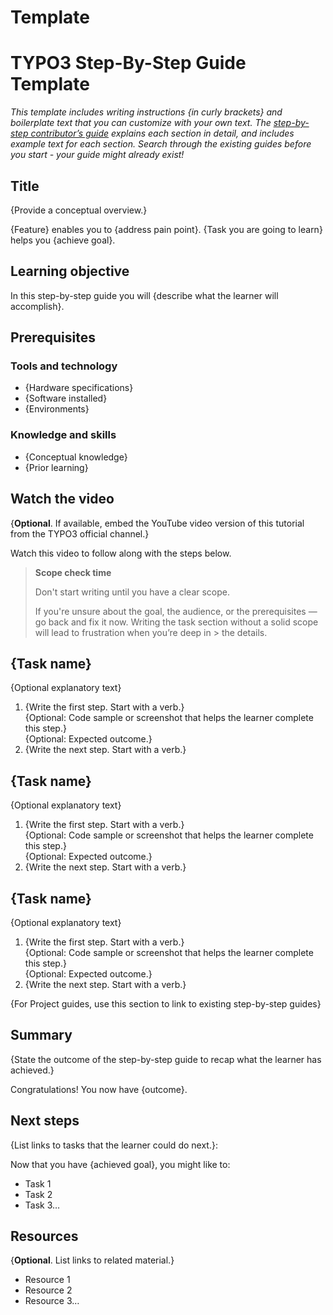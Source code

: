 # Template

# TYPO3 Step-By-Step Guide Template

*This template includes writing instructions {in curly brackets} and boilerplate text that you can customize with your own text. The [step-by-step contributor’s guide](../20ContributorGuide/Index.md) explains each section in detail, and includes example text for each section. Search through the existing guides before you start - your guide might already exist!*

## Title

{Provide a conceptual overview.}  
   
{Feature} enables you to {address pain point}. {Task you are going to learn} helps you {achieve goal}.  

## Learning objective

In this step-by-step guide you will {describe what the learner will accomplish}. 

## Prerequisites

### Tools and technology

* {Hardware specifications}  
* {Software installed}  
* {Environments} 

### Knowledge and skills

* {Conceptual knowledge}  
* {Prior learning}

## Watch the video

{**Optional**. If available, embed the YouTube video version of this tutorial from the TYPO3 official channel.}    
   
Watch this video to follow along with the steps below.

>  **Scope check time**
>
> Don't start writing until you have a clear scope.
> 
> If you're unsure about the goal, the audience, or the prerequisites — go back and fix it now. Writing the task section without a solid scope will lead to frustration when you’re deep in > the details.
>

## {Task name}

{Optional explanatory text}

1. {Write the first step. Start with a verb.}  
   {Optional: Code sample or screenshot that helps the learner complete this step.}  
   {Optional: Expected outcome.}  
2. {Write the next step. Start with a verb.}

## {Task name}

{Optional explanatory text}

1. {Write the first step. Start with a verb.}  
   {Optional: Code sample or screenshot that helps the learner complete this step.}  
   {Optional: Expected outcome.}  
2. {Write the next step. Start with a verb.}

## {Task name}

{Optional explanatory text}

1. {Write the first step. Start with a verb.}  
   {Optional: Code sample or screenshot that helps the learner complete this step.}  
   {Optional: Expected outcome.}  
2. {Write the next step. Start with a verb.}

{For Project guides, use this section to link to existing step-by-step guides}

## Summary

{State the outcome of the step-by-step guide to recap what the learner has achieved.}

Congratulations! You now have {outcome}. 

## Next steps

{List links to tasks that the learner could do next.}:

Now that you have {achieved goal}, you might like to:

* Task 1  
* Task 2  
* Task 3…

## Resources

{**Optional**. List links to related material.}

* Resource 1  
* Resource 2  
* Resource 3…